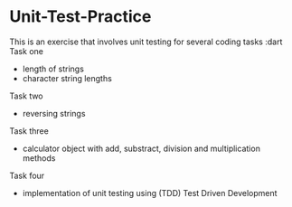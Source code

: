 # Unit-Test-Practice
This is an exercise that involves unit testing for several coding tasks :dart
Task one

- length of strings
- character string lengths

Task two

- reversing strings

Task three

- calculator object with add, substract, division and multiplication methods

Task four

- implementation of unit testing using (TDD) Test Driven Development